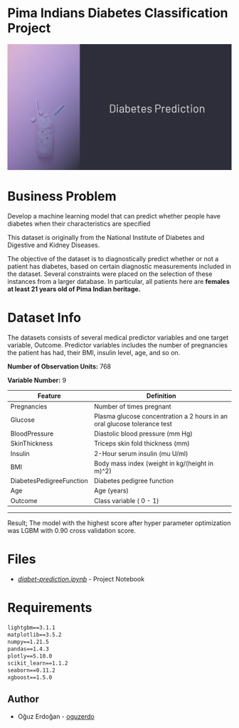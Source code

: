 # Pima Indians Diabetes Classification Project
![banner](/images/diabetes.png)

# Business Problem

Develop a machine learning model that can predict whether people have diabetes when their characteristics are specified

This dataset is originally from the National Institute of Diabetes and Digestive and Kidney Diseases.

The objective of the dataset is to diagnostically predict whether or not a patient has diabetes, based on certain diagnostic measurements included in the dataset. Several constraints were placed on the selection of these instances from a larger database. In particular, all patients here are **females at least 21 years old of Pima Indian heritage.**

# Dataset Info

The datasets consists of several medical predictor variables and one target variable, Outcome. Predictor variables includes the number of pregnancies the patient has had, their BMI, insulin level, age, and so on.

**Number of Observation Units:** 768

**Variable Number:** 9

| Feature | Definition |
| --- | --- |
| Pregnancies | Number of times pregnant |
| Glucose | Plasma glucose concentration a 2 hours in an oral glucose tolerance test |
| BloodPressure | Diastolic blood pressure (mm Hg) |
| SkinThickness | Triceps skin fold thickness (mm) |
| Insulin | 2-Hour serum insulin (mu U/ml) |
| BMI | Body mass index (weight in kg/(height in m)^2) |
| DiabetesPedigreeFunction | Diabetes pedigree function |
| Age | Age (years) |
| Outcome | Class variable ( 0 - 1) |

---
Result; The model with the highest score after hyper parameter optimization was LGBM with 0.90 cross validation score.

# Files

- [*diabet-prediction.ipynb*](https://github.com/oguzerdo/Diabetes-Classification-Project/blob/main/diabet_prediction.ipynb) - Project Notebook


# Requirements

```
lightgbm==3.1.1
matplotlib==3.5.2
numpy==1.21.5
pandas==1.4.3
plotly==5.10.0
scikit_learn==1.1.2
seaborn==0.11.2
xgboost==1.5.0
```

## Author

- Oğuz Erdoğan - [oguzerdo](www.oguzerdogan.com)
